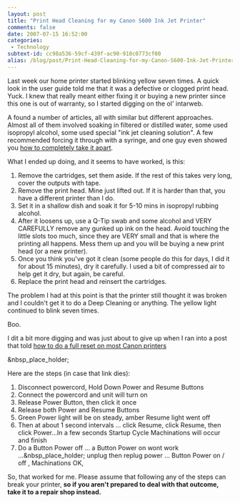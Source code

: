 ```yaml
---
layout: post
title: "Print Head Cleaning for my Canon S600 Ink Jet Printer"
comments: false
date: 2007-07-15 16:52:00
categories:
 - Technology
subtext-id: cc98a536-59cf-439f-ac90-910c0773cf00
alias: /blog/post/Print-Head-Cleaning-for-my-Canon-S600-Ink-Jet-Printer.aspx
---
```



Last week our home printer started blinking yellow seven times. A quick look in the user guide told me that it was a defective or clogged print head. Yuck. I knew that really meant either fixing it or buying a new printer since this one is out of warranty, so I started digging on the ol' intarweb.

A found a number of articles, all with similar but different approaches. Almost all of them involved soaking in filtered or distilled water, some used isopropyl alcohol, some used special "ink jet cleaning solution". A few recommended forcing it through with a syringe, and one guy even showed you [how to completely take it apart](http://www.nifty-stuff.com/forum/viewtopic.php?id=241).

What I ended up doing, and it seems to have worked, is this:

  1. Remove the cartridges, set them aside. If the rest of this takes very long, cover the outputs with tape.
  2. Remove the print head. Mine just lifted out. If it is harder than that, you have a different printer than I do.
  3. Set it in a shallow dish and soak it for 5-10 mins in isopropyl rubbing alcohol.
  4. After it loosens up, use a Q-Tip swab and some alcohol and VERY CAREFULLY remove any gunked up ink on the head. Avoid touching the little slots too much, since they are VERY small and that is where the printing all happens. Mess them up and you will be buying a new print head (or a new printer).
  5. Once you think you've got it clean (some people do this for days, I did it for about 15 minutes), dry it carefully. I used a bit of compressed air to help get it dry, but again, be careful.
  6. Replace the print head and reinsert the cartridges.

The problem I had at this point is that the printer still thought it was broken and I couldn't get it to do a Deep Cleaning or anything. The yellow light continued to blink seven times.

Boo.

I dit a bit more digging and was just about to give up when I ran into a post that told [how to do a full reset on most Canon printers](http://www.fixyourownprinter.com/forums/inkjet/15284#13)

&nbsp_place_holder;

Here are the steps (in case that link dies):

  1. Disconnect powercord, Hold Down Power and Resume Buttons 
  2. Connect the powercord and unit will turn on 
  3. Release Power Button, then click it once 
  4. Release both Power and Resume Buttons 
  5. Green Power light will be on steady, amber Resume light went off 
  6. Then at about 1 second intervals ... click Resume, click Resume, then click Power...In a few seconds Startup Cycle Machinations will occur and finish 
  7. Do a Button Power off ... a Button Power on wont work ...&nbsp_place_holder; unplug then replug power ... Button Power on / off , Machinations OK, 

So, that worked for me. Please assume that following any of the steps can break your printer, **so if you aren't prepared to deal with that outcome, take it to a repair shop instead.**
